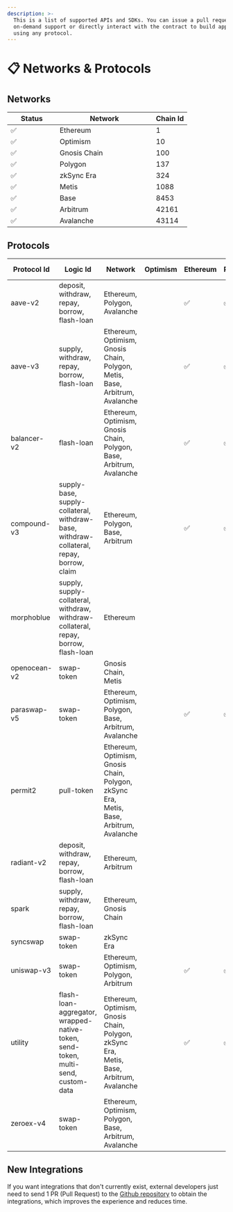 ```yaml
---
description: >-
  This is a list of supported APIs and SDKs. You can issue a pull request to add
  on-demand support or directly interact with the contract to build applications
  using any protocol.
---
```


# 📋 Networks & Protocols

## Networks

<table><thead><tr><th width="97">Status</th><th width="206">Network</th><th data-type="number">Chain Id</th></tr></thead><tbody><tr><td>✅</td><td>Ethereum</td><td>1</td></tr><tr><td>✅</td><td>Optimism</td><td>10</td></tr><tr><td>✅</td><td>Gnosis Chain</td><td>100</td></tr><tr><td>✅</td><td>Polygon</td><td>137</td></tr><tr><td>✅</td><td>zkSync Era</td><td>324</td></tr><tr><td>✅</td><td>Metis</td><td>1088</td></tr><tr><td>✅</td><td>Base</td><td>8453</td></tr><tr><td>✅</td><td>Arbitrum</td><td>42161</td></tr><tr><td>✅</td><td>Avalanche</td><td>43114</td></tr></tbody></table>

## Protocols

<table><thead><tr><th width="156">Protocol Id</th><th>Logic Id</th><th>Network</th><th data-hidden>Optimism</th><th data-hidden>Ethereum</th><th data-hidden>Polygon</th><th data-hidden>zkSync Era</th><th data-hidden>Arbitrum</th><th data-hidden>Metis</th><th data-hidden>Base</th><th data-hidden>Avalanche</th></tr></thead><tbody><tr><td>aave-v2</td><td>deposit, withdraw, repay, borrow, flash-loan</td><td>Ethereum, Polygon, Avalanche</td><td></td><td>✅</td><td>✅</td><td></td><td></td><td></td><td></td><td></td></tr><tr><td>aave-v3</td><td>supply, withdraw, repay, borrow, flash-loan</td><td>Ethereum, Optimism, Gnosis Chain, Polygon, Metis, Base, Arbitrum, Avalanche</td><td></td><td>✅</td><td>✅</td><td></td><td>✅</td><td></td><td></td><td></td></tr><tr><td>balancer-v2</td><td>flash-loan</td><td>Ethereum, Optimism, Gnosis Chain, Polygon, Base, Arbitrum, Avalanche</td><td></td><td>✅</td><td>✅</td><td></td><td>✅</td><td></td><td></td><td></td></tr><tr><td>compound-v3</td><td>supply-base, supply-collateral, withdraw-base, withdraw-collateral, repay, borrow, claim</td><td>Ethereum, Polygon, Base, Arbitrum</td><td></td><td>✅</td><td>✅</td><td></td><td>✅</td><td></td><td></td><td></td></tr><tr><td>morphoblue</td><td>supply, supply-collateral, withdraw, withdraw-collateral, repay, borrow, flash-loan</td><td>Ethereum</td><td></td><td></td><td></td><td></td><td></td><td></td><td></td><td></td></tr><tr><td>openocean-v2</td><td>swap-token</td><td>Gnosis Chain, Metis</td><td></td><td></td><td></td><td></td><td></td><td></td><td></td><td></td></tr><tr><td>paraswap-v5</td><td>swap-token</td><td>Ethereum, Optimism, Polygon, Base, Arbitrum, Avalanche</td><td></td><td>✅</td><td>✅</td><td></td><td>✅</td><td></td><td></td><td></td></tr><tr><td>permit2</td><td>pull-token</td><td>Ethereum, Optimism, Gnosis Chain, Polygon, zkSync Era, Metis, Base, Arbitrum, Avalanche</td><td></td><td></td><td></td><td></td><td></td><td></td><td></td><td></td></tr><tr><td>radiant-v2</td><td>deposit, withdraw, repay, borrow, flash-loan</td><td>Ethereum, Arbitrum</td><td></td><td></td><td></td><td></td><td>✅</td><td></td><td></td><td></td></tr><tr><td>spark</td><td>supply, withdraw, repay, borrow, flash-loan</td><td>Ethereum, Gnosis Chain</td><td></td><td></td><td></td><td></td><td></td><td></td><td></td><td></td></tr><tr><td>syncswap</td><td>swap-token</td><td>zkSync Era</td><td></td><td></td><td></td><td>✅</td><td></td><td></td><td></td><td></td></tr><tr><td>uniswap-v3</td><td>swap-token</td><td>Ethereum, Optimism, Polygon, Arbitrum</td><td></td><td>✅</td><td>✅</td><td></td><td>✅</td><td></td><td></td><td></td></tr><tr><td>utility</td><td>flash-loan-aggregator, wrapped-native-token, send-token, multi-send, custom-data</td><td>Ethereum, Optimism, Gnosis Chain, Polygon, zkSync Era, Metis, Base, Arbitrum, Avalanche</td><td></td><td>✅</td><td>✅</td><td>✅</td><td>✅</td><td></td><td></td><td></td></tr><tr><td>zeroex-v4</td><td>swap-token</td><td>Ethereum, Optimism, Polygon, Base, Arbitrum, Avalanche</td><td></td><td></td><td></td><td></td><td></td><td></td><td></td><td></td></tr></tbody></table>

## New Integrations

If you want integrations that don't currently exist, external developers just need to send 1 PR (Pull Request) to the [Github repository](https://github.com/dinngo/protocolink-logics) to obtain the integrations, which improves the experience and reduces time.
